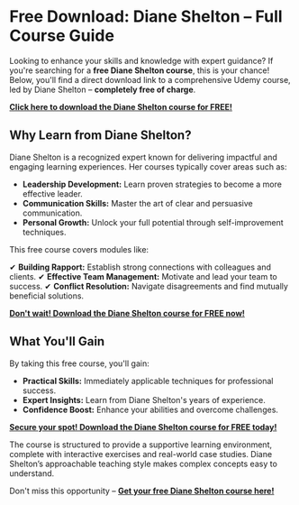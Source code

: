 # Free Download: Diane Shelton – Full Course Guide

Looking to enhance your skills and knowledge with expert guidance? If you're searching for a **free Diane Shelton course**, this is your chance! Below, you'll find a direct download link to a comprehensive Udemy course, led by Diane Shelton – **completely free of charge**.

[**Click here to download the Diane Shelton course for FREE!**](https://udemywork.com/diane-shelton)

## Why Learn from Diane Shelton?

Diane Shelton is a recognized expert known for delivering impactful and engaging learning experiences. Her courses typically cover areas such as:

*   **Leadership Development:** Learn proven strategies to become a more effective leader.
*   **Communication Skills:** Master the art of clear and persuasive communication.
*   **Personal Growth:** Unlock your full potential through self-improvement techniques.

This free course covers modules like:

✔ **Building Rapport:** Establish strong connections with colleagues and clients.
✔ **Effective Team Management:** Motivate and lead your team to success.
✔ **Conflict Resolution:** Navigate disagreements and find mutually beneficial solutions.

[**Don't wait! Download the Diane Shelton course for FREE now!**](https://udemywork.com/diane-shelton)

## What You'll Gain

By taking this free course, you'll gain:

*   **Practical Skills:** Immediately applicable techniques for professional success.
*   **Expert Insights:** Learn from Diane Shelton's years of experience.
*   **Confidence Boost:** Enhance your abilities and overcome challenges.

[**Secure your spot! Download the Diane Shelton course for FREE today!**](https://udemywork.com/diane-shelton)

The course is structured to provide a supportive learning environment, complete with interactive exercises and real-world case studies. Diane Shelton’s approachable teaching style makes complex concepts easy to understand.

Don't miss this opportunity – **[Get your free Diane Shelton course here!](https://udemywork.com/diane-shelton)**
